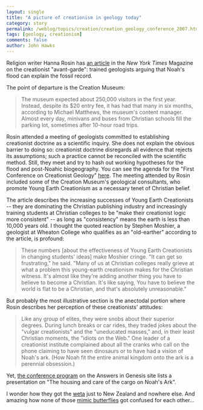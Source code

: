 ```yaml
---
layout: single 
title: "A picture of creationism in geology today" 
category: story
permalink: /weblog/topics/creation/creation_geology_conference_2007.html
tags: [geology, creationism] 
comments: false 
author: John Hawks 
---
```



<p>
Religion writer Hanna Rosin has <a href="http://www.nytimes.com/2007/11/25/magazine/25wwln-geologists-t.html">an article</a> in the <i>New York Times</i> Magazine on the creationist "avant-garde": trained geologists arguing that Noah's flood can explain the fossil record. 
</p>

<p>
The point of departure is the Creation Museum: <br />
 
<blockquote>The museum expected about 250,000 visitors in the first year. Instead, despite its $20 entry fee, it has had that many in six months, according to Michael Matthews, the museum's content manager. Almost every day, minivans and buses from Christian schools fill the parking lot, sometimes after 10-hour road trips.</blockquote>

<p>
Rosin attended a meeting of geologists committed to establishing creationist doctrine as a scientific inquiry. She does not explain the obvious barrier to doing so: creationist doctrine disregards all evidence that rejects its assumptions; such a practice cannot be reconciled with the scientific method. Still, they meet and try to hash out working hypotheses for the flood and post-Noahic biogeography. You can see the agenda for the "First Conference on Creationist Geology" <a href="http://www.answersingenesis.org/articles/2007/09/12/first-conference-on-creation-geology">here</a>. The meeting attended by Rosin included some of the Creation Museum's geological consultants, who promote Young Earth Creationism as a necessary tenet of Christian belief.
</p>

<p>
The article describes the increasing successes of Young Earth Creationists -- they are dominating the Christian publishing industry and increasingly training students at Christian colleges to be "make their creationist logic more consistent" -- as long as "consistency" means the earth is less than 10,000 years old. I thought the quoted reaction by Stephen Moshier, a geologist at Wheaton College who qualifies as an "old-earther" according to the article, is profound:
</p>

<blockquote>These numbers [about the effectiveness of Young Earth Creationists in changing students' ideas] make Moshier cringe. "It can get so frustrating," he said. "Many of us at Christian colleges really grieve at what a problem this young-earth creationism makes for the Christian witness. It's almost like they're adding another thing you have to believe to become a Christian. It's like saying, You have to believe the world is flat to be a Christian, and that's absolutely unreasonable."</blockquote>

<p>
But probably the most illustrative section is the anectodal portion where Rosin describes her perception of these creationists' attitudes:
</p>

<blockquote>Like any group of elites, they were snobs about their superior degrees. During lunch breaks or car rides, they traded jokes about the "vulgar creationists" and the "uneducated masses," and, in their least Christian moments, the "idiots on the Web." One leader of a creationist institute complained about all the cranks who call on the phone claiming to have seen dinosaurs or to have had a vision of Noah's ark. (How Noah fit the entire animal kingdom onto the ark is a perennial obsession.)</blockquote>

<p>
Yet, <a href="http://www.answersingenesis.org/articles/2007/09/12/first-conference-on-creation-geology">the conference program</a> on the Answers in Genesis site lists a presentation on "The housing and care of the cargo on Noah's Ark". 
</p>

<p>
I wonder how they got the <a href=http://en.wikipedia.org/wiki/Weta">weta</a> just to New Zealand and nowhere else. And amazing how none of those <a href="http://en.wikipedia.org/wiki/Mimicry">mimic butterflies</a> got confused for each other...
</p>

